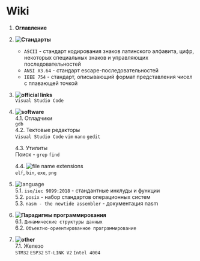 # Wiki

1. __Оглавление__ <br>
2. __![Стандарты]()__
    - `ASCII` - стандарт кодирования знаков латинского алфавита, цифр, некоторых специальных знаков и управляющих последовательностей
    - `ANSI X3.64` - стандарт escape-последовательностей
    - `IEEE 754` - стандарт, описывающий формат представления чисел с плавающей точкой

3. __![official links]()__ <br>
    `Visual Studio Code`
4. __![software]()__ <br>
    4.1. Отладчики <br>
    `gdb` <br>
    4.2. Тектовые редакторы <br>
    `Visual Studio Code` `vim` `nano` `gedit`

    4.3. Утилиты <br>
    Поиск - `grep` `find` 

    4.4. ![file name extensions](https://github.com/orca-li/wiki/links/file%20name%20extensions/) <br>
`elf`, `bin`, `exe`, `png`

5. ![language]() <br>
    5.1. `iso/iec 9899:2018` - стандантные инклуды и функции <br>
    5.2. `posix` - набор стандартов операционных систем <br>
    5.3. `nasm - the newtide assembler` - документация nasm

6. __![Парадигмы программирования]()__ <br>
    6.1. `Динамические структуры данных` <br>
    6.2. `Объектно-ориентированное программирование`

7. __![other]()__ <br>
7.1. Железо <br>
    `STM32` `ESP32` `ST-LINK V2` `Intel 4004`